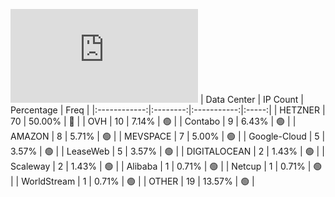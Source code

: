 ![Diagramm](https://github.com/obajay/StateSync-snapshots/blob/main/Projects/Dymension/1/README.md)
| Data Center | IP Count | Percentage | Freq |
|:------------:|:--------:|:-----------:|:-----:|
| HETZNER | 70 | 50.00% | 🔴 |
| OVH | 10 | 7.14% | 🟢 |
| Contabo | 9 | 6.43% | 🟢 |
| AMAZON | 8 | 5.71% | 🟢 |
| MEVSPACE | 7 | 5.00% | 🟢 |
| Google-Cloud | 5 | 3.57% | 🟢 |
| LeaseWeb | 5 | 3.57% | 🟢 |
| DIGITALOCEAN | 2 | 1.43% | 🟢 |
| Scaleway | 2 | 1.43% | 🟢 |
| Alibaba | 1 | 0.71% | 🟢 |
| Netcup | 1 | 0.71% | 🟢 |
| WorldStream | 1 | 0.71% | 🟢 |
| OTHER | 19 | 13.57% | 🟢 |